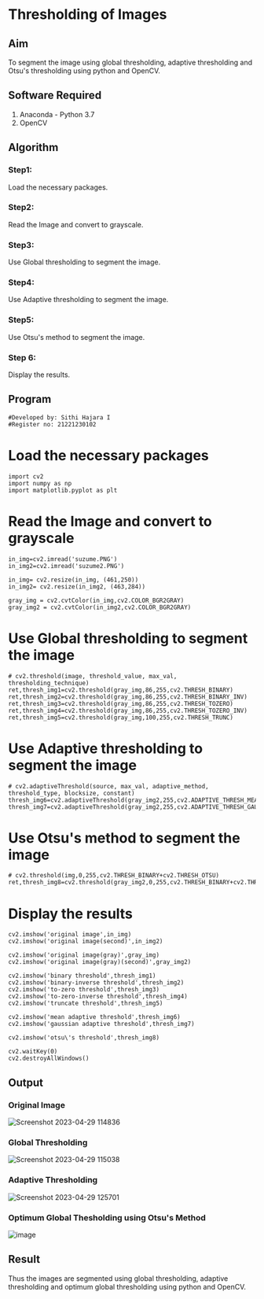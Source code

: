 # Thresholding of Images
## Aim
To segment the image using global thresholding, adaptive thresholding and Otsu's thresholding using python and OpenCV.

## Software Required
1. Anaconda - Python 3.7
2. OpenCV

## Algorithm

### Step1:
Load the necessary packages.

### Step2:
Read the Image and convert to grayscale.

### Step3:
Use Global thresholding to segment the image.

### Step4:
Use Adaptive thresholding to segment the image.

### Step5:
Use Otsu's method to segment the image.

### Step 6:
Display the results.

## Program

```
#Developed by: Sithi Hajara I
#Register no: 21221230102
```

# Load the necessary packages
```
import cv2
import numpy as np
import matplotlib.pyplot as plt
```

# Read the Image and convert to grayscale
```
in_img=cv2.imread('suzume.PNG')
in_img2=cv2.imread('suzume2.PNG')

in_img= cv2.resize(in_img, (461,250))
in_img2= cv2.resize(in_img2, (463,284))

gray_img = cv2.cvtColor(in_img,cv2.COLOR_BGR2GRAY)
gray_img2 = cv2.cvtColor(in_img2,cv2.COLOR_BGR2GRAY)
```
# Use Global thresholding to segment the image
```
# cv2.threshold(image, threshold_value, max_val, thresholding_technique)
ret,thresh_img1=cv2.threshold(gray_img,86,255,cv2.THRESH_BINARY)
ret,thresh_img2=cv2.threshold(gray_img,86,255,cv2.THRESH_BINARY_INV)
ret,thresh_img3=cv2.threshold(gray_img,86,255,cv2.THRESH_TOZERO)
ret,thresh_img4=cv2.threshold(gray_img,86,255,cv2.THRESH_TOZERO_INV)
ret,thresh_img5=cv2.threshold(gray_img,100,255,cv2.THRESH_TRUNC)
```

# Use Adaptive thresholding to segment the image
```
# cv2.adaptiveThreshold(source, max_val, adaptive_method, threshold_type, blocksize, constant)
thresh_img6=cv2.adaptiveThreshold(gray_img2,255,cv2.ADAPTIVE_THRESH_MEAN_C,cv2.THRESH_BINARY,11,2)
thresh_img7=cv2.adaptiveThreshold(gray_img2,255,cv2.ADAPTIVE_THRESH_GAUSSIAN_C,cv2.THRESH_BINARY,11,2)
```

# Use Otsu's method to segment the image 
```
# cv2.threshold(img,0,255,cv2.THRESH_BINARY+cv2.THRESH_OTSU)
ret,thresh_img8=cv2.threshold(gray_img2,0,255,cv2.THRESH_BINARY+cv2.THRESH_OTSU)
```
# Display the results

```
cv2.imshow('original image',in_img)
cv2.imshow('original image(second)',in_img2)

cv2.imshow('original image(gray)',gray_img)
cv2.imshow('original image(gray)(second)',gray_img2)

cv2.imshow('binary threshold',thresh_img1)
cv2.imshow('binary-inverse threshold',thresh_img2)
cv2.imshow('to-zero threshold',thresh_img3)
cv2.imshow('to-zero-inverse threshold',thresh_img4)
cv2.imshow('truncate threshold',thresh_img5)

cv2.imshow('mean adaptive threshold',thresh_img6)
cv2.imshow('gaussian adaptive threshold',thresh_img7)

cv2.imshow('otsu\'s threshold',thresh_img8)

cv2.waitKey(0)
cv2.destroyAllWindows()

```
## Output

### Original Image
![Screenshot 2023-04-29 114836](https://user-images.githubusercontent.com/94219582/236668709-4afc9bff-ff73-4b2e-9f61-1909b5879ab5.png)

### Global Thresholding
![Screenshot 2023-04-29 115038](https://user-images.githubusercontent.com/94219582/236669049-61ea7539-3006-48b8-ab4e-43d21c7fc253.png)
### Adaptive Thresholding
![Screenshot 2023-04-29 125701](https://user-images.githubusercontent.com/94219582/236668777-f99a0b59-80c7-41bf-af95-8e652de114e8.png)


### Optimum Global Thesholding using Otsu's Method
![image](https://user-images.githubusercontent.com/94219582/236668932-278308e0-ba68-4b77-a98d-a5aea30b8c2e.png)


## Result
Thus the images are segmented using global thresholding, adaptive thresholding and optimum global thresholding using python and OpenCV.

